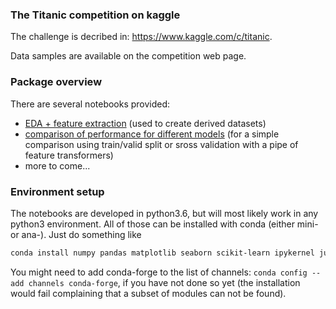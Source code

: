 ### The Titanic competition on kaggle
 
The challenge is decribed in: https://www.kaggle.com/c/titanic.

Data samples are available on the competition web page.
### Package overview

There are several notebooks provided: 
  * [EDA + feature extraction](EDA_feature_extraction.ipynb) (used to create derived datasets)
  * [comparison of performance for different models](Model_Comparison.ipynb) 
    (for a simple comparison using train/valid split or sross validation with a pipe of feature transformers)
  * more to come...

### Environment setup

The notebooks are developed in python3.6, but will most likely work in any python3 environment. 
All of those can be installed with conda (either mini- or ana-).
Just do something like
```bash
conda install numpy pandas matplotlib seaborn scikit-learn ipykernel jupyter xgboost lightgbm
```
You might need to add conda-forge to the list of channels: `conda config --add channels conda-forge`,
if you have not done so yet (the installation would fail complaining that a subset of modules can not be found).


